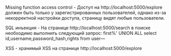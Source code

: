 Missing function access control - Доступ на http://localhost:5000/explore должен быть только у зарегистрированных пользователей, однако из-за некорректной настройки доступа, страницу видят любые пользователи.

SQL инъекция - На странице http://localhost:5000/search в поиске необходимо выполнить следующий запрос: first%' UNION ALL select id,username,password_hash,rights from user—

XSS - хранимый XSS на странице http://localhost:5000/explore
